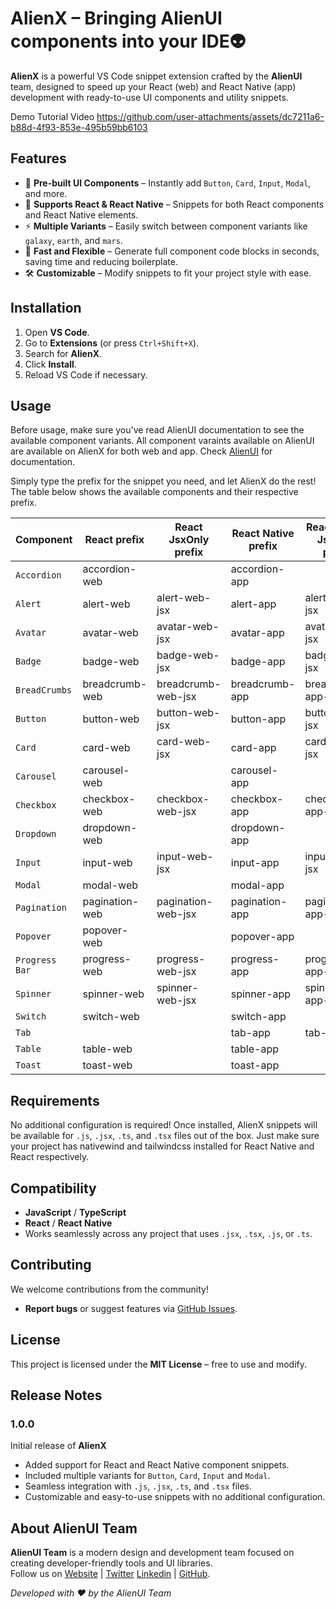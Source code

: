 # AlienX – Bringing AlienUI components into your IDE👽

**AlienX** is a powerful VS Code snippet extension crafted by the **AlienUI** team, designed to speed up your React (web) and React Native (app) development with ready-to-use UI components and utility snippets.

Demo Tutorial Video 
https://github.com/user-attachments/assets/dc7211a6-b88d-4f93-853e-495b59bb6103


## Features

- 🚀 **Pre-built UI Components** – Instantly add `Button`, `Card`, `Input`, `Modal`, and more.
- 🧩 **Supports React & React Native** – Snippets for both React components and React Native elements.
- ⚡ **Multiple Variants** – Easily switch between component variants like `galaxy`, `earth`, and `mars`.
- 🔄 **Fast and Flexible** – Generate full component code blocks in seconds, saving time and reducing boilerplate.
- 🛠️ **Customizable** – Modify snippets to fit your project style with ease.

## Installation

1. Open **VS Code**.
2. Go to **Extensions** (or press `Ctrl+Shift+X`).
3. Search for **AlienX**.
4. Click **Install**.
5. Reload VS Code if necessary.

## Usage

Before usage, make sure you've read AlienUI documentation to see the available component variants. All component varaints available on AlienUI are available on AlienX for both web and app. Check [AlienUI](https://alienui.vercel.app) for documentation.

Simply type the prefix for the snippet you need, and let AlienX do the rest!
The table below shows the available components and their respective prefix.

| **Component**  | **React prefix** | **React JsxOnly prefix** | **React Native prefix** | **React Native JsxOnly prefix** |
| -------------- | ---------------- | ------------------------ | ----------------------- | ------------------------------- |
| `Accordion`    | accordion-web    |                          | accordion-app           |                                 |
| `Alert`        | alert-web        | alert-web-jsx            | alert-app               | alert-app-jsx                   |
| `Avatar`       | avatar-web       | avatar-web-jsx           | avatar-app              | avatar-app-jsx                  |
| `Badge`        | badge-web        | badge-web-jsx            | badge-app               | badge-app-jsx                   |
| `BreadCrumbs`  | breadcrumb-web   | breadcrumb-web-jsx       | breadcrumb-app          | breadcrumb-app-jsx              |
| `Button`       | button-web       | button-web-jsx           | button-app              | button-app-jsx                  |
| `Card`         | card-web         | card-web-jsx             | card-app                | card-app-jsx                    |
| `Carousel`     | carousel-web     |                          | carousel-app            |                                 |
| `Checkbox`     | checkbox-web     | checkbox-web-jsx         | checkbox-app            | checkbox-app-jsx                |
| `Dropdown`     | dropdown-web     |                          | dropdown-app            |                                 |
| `Input`        | input-web        | input-web-jsx            | input-app               | input-app-jsx                   |
| `Modal`        | modal-web        |                          | modal-app               |                                 |
| `Pagination`   | pagination-web   | pagination-web-jsx       | pagination-app          | pagination-app-jsx              |
| `Popover`      | popover-web      |                          | popover-app             |                                 |
| `Progress Bar` | progress-web     | progress-web-jsx         | progress-app            | progress-app-jsx                |
| `Spinner`      | spinner-web      | spinner-web-jsx          | spinner-app             | spinner-app-jsx                 |
| `Switch`       | switch-web       |                          | switch-app              |                                 |
| `Tab`          |                  |                          | tab-app                 | tab-app-jsx                     |
| `Table`        | table-web        |                          | table-app               |                                 |
| `Toast`        | toast-web        |                          | toast-app               |                                 |

## Requirements

No additional configuration is required! Once installed, AlienX snippets will be available for `.js`, `.jsx`, `.ts`, and `.tsx` files out of the box.
Just make sure your project has nativewind and tailwindcss installed for React Native and React respectively.

## Compatibility

- **JavaScript** / **TypeScript**
- **React** / **React Native**
- Works seamlessly across any project that uses `.jsx`, `.tsx`, `.js`, or `.ts`.

## Contributing

We welcome contributions from the community!

- **Report bugs** or suggest features via [GitHub Issues](https://github.com/khaymanii/AlienUI/issues).

## License

This project is licensed under the **MIT License** – free to use and modify.

## Release Notes

### 1.0.0

Initial release of **AlienX**

- Added support for React and React Native component snippets.
- Included multiple variants for `Button`, `Card`, `Input` and `Modal`.
- Seamless integration with `.js`, `.jsx`, `.ts`, and `.tsx` files.
- Customizable and easy-to-use snippets with no additional configuration.

## About AlienUI Team

**AlienUI Team** is a modern design and development team focused on creating developer-friendly tools and UI libraries.  
Follow us on [Website](https://alienui.vercel.app) | [Twitter](https://x.com/alienui) [Linkedin](https://linkedin.com/company/alien-ui) | [GitHub](https://github.com/khaymanii/alienui).

_Developed with ❤️ by the AlienUI Team_
